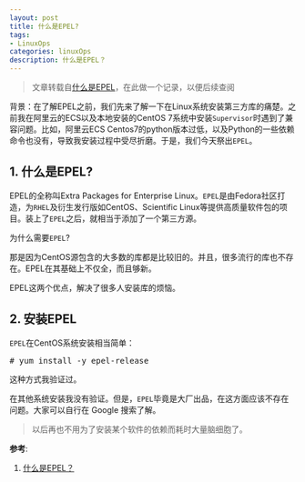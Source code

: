 ```yaml
---
layout: post
title: 什么是EPEL?
tags:
- LinuxOps
categories: linuxOps
description: 什么是EPEL？
---
```



>文章转载自[什么是EPEL](https://www.jianshu.com/p/6a71714342e3)，在此做一个记录，以便后续查阅

背景：在了解EPEL之前，我们先来了解一下在Linux系统安装第三方库的痛楚。之前我在阿里云的ECS以及本地安装的CentOS 7系统中安装```Supervisor```时遇到了兼容问题。比如，阿里云ECS Centos7的python版本过低，以及Python的一些依赖命令也没有，导致我安装过程中受尽折磨。于是，我们今天祭出```EPEL```。


<!-- more -->

## 1. 什么是EPEL?

EPEL的全称叫Extra Packages for Enterprise Linux。```EPEL```是由Fedora社区打造，为```RHEL```及衍生发行版如CentOS、Scientific Linux等提供高质量软件包的项目。装上了```EPEL```之后，就相当于添加了一个第三方源。


为什么需要```EPEL```?

那是因为CentOS源包含的大多数的库都是比较旧的。并且，很多流行的库也不存在。EPEL在其基础上不仅全，而且够新。

EPEL这两个优点，解决了很多人安装库的烦恼。

## 2. 安装EPEL

```EPEL```在CentOS系统安装相当简单：
<pre>
# yum install -y epel-release
</pre>

这种方式我验证过。

在其他系统安装我没有验证。但是，```EPEL```毕竟是大厂出品，在这方面应该不存在问题。大家可以自行在 Google 搜索了解。

>以后再也不用为了安装某个软件的依赖而耗时大量脑细胞了。





**参考**:

1. [什么是EPEL？](https://www.jianshu.com/p/6a71714342e3)

<br />
<br />
<br />


